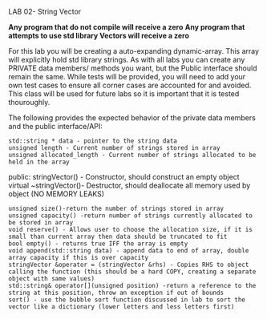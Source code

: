 LAB 02- String Vector

**Any program that do not compile will receive a zero**
**Any program that attempts to use std library Vectors will receive a zero**

For this lab you will be creating a auto-expanding dynamic-array. This array will explicitly hold std library strings.
As with all labs you can create any PRIVATE data members/ methods you want, but the Public interface should remain the same.
While tests will be provided, you will need to add your own test cases to ensure all corner cases are accounted for and avoided.
This class will be used for future labs so it is important that it is tested thouroughly.

The following provides the expected behavior of the private data members and the public interface/API:

    std::string * data - pointer to the string data
    unsigned length - Current number of strings stored in array
    unsigned allocated_length - Current number of strings allocated to be held in the array

public:
    stringVector() - Constructor, should construct an empty object
    virtual ~stringVector()- Destructor, should deallocate all memory used by object (NO MEMORY LEAKS)

    unsigned size()-return the number of strings stored in array
    unsigned capacity() -return number of strings currently allocated to be stored in array
    void reserve() - Allows user to choose the allocation size, if it is small than current array then data should be truncated to fit
    bool empty() - returns true IFF the array is empty
    void append(std::string data) - append data to end of array, double array capacity if this is over capacity
    stringVector &operator = (stringVector &rhs) - Copies RHS to object calling the function (this should be a hard COPY, creating a separate object with same values)
    std::string& operator[](unsigned position) -return a reference to the string at this position, throw an exception if out of bounds
    sort() - use the bubble sort function discussed in lab to sort the vector like a dictionary (lower letters and less letters first)